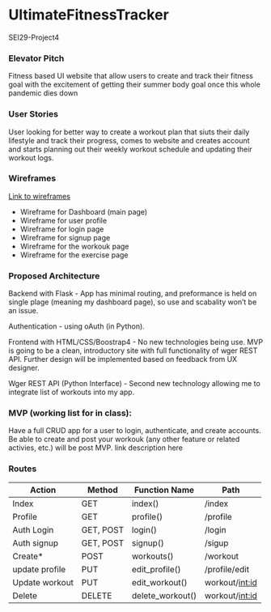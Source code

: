 # UltimateFitnessTracker
SEI29-Project4

### Elevator Pitch
Fitness based UI website that allow users to create and track their fitness goal with the excitement of getting their summer body goal once this whole pandemic dies down

### User Stories
User looking for better way to create a workout plan that siuts their daily lifestyle and track their progress, comes to website and creates account and starts planning out their weekly workout schedule and updating their workout logs.

### Wireframes
[Link to wireframes](https://docs.google.com/document/d/1-d6pXOz45mgQm5xr3QPk_3H3vUi4wcxALnU_YEToGos/edit?usp=sharing)
* Wireframe for Dashboard (main page)
* Wireframe for user profile
* Wireframe for login page
* Wireframe for signup page
* Wireframe for the workouk page
* Wireframe for the exercise page

### Proposed Architecture
Backend with Flask - App has minimal routing, and preformance is held on single plage (meaning my dashboard page), so use and scabality won’t be an issue.

Authentication - using oAuth (in Python).

Frontend with HTML/CSS/Boostrap4 - No new technologies being use. MVP is going to be a clean, introductory site with full functionality of wger REST API. Further design will be implemented based on feedback from UX designer.

Wger REST API (Python Interface) - Second new technology allowing me to integrate list of workouts into my app.

### MVP (working list for in class):
Have a full CRUD app for a user to login, authenticate, and create accounts.
Be able to create and post your workouk (any other feature or related activies, etc.) will be post MVP.
link description here

### Routes
Action | Method | Function Name | Path |
|------|--------|---------------|------|
|Index | GET | index()|  /index |
|Profile | GET | profile()|/profile |
|Auth Login | GET, POST |login()|/login|
|Auth signup | GET, POST |signup()|/sigup|
|Create*|POST | workouts() | /workout|
|update profile | PUT | edit_profile()|/profile/edit |
|Update workout | PUT | edit_workout() |workout/<int:id> |
|Delete| DELETE |delete_workout() |workout/<int:id> |
